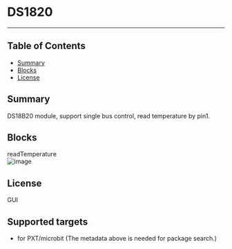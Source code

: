 # DS1820 

---------------------------------------------------------

## Table of Contents

* [Summary](#summary)
* [Blocks](#blocks)
* [License](#license)

## Summary
 
DS18B20 module, support single bus control, read temperature by pin1.

## Blocks
readTemperature<br>
![image](https://github.com/mengbishu/pxt-ds18b20/blob/master/image/temp.png)<br>



## License

GUI
## Supported targets

* for PXT/microbit
(The metadata above is needed for package search.)


